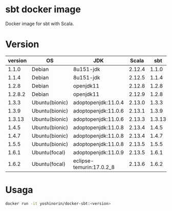 # sbt docker image

Docker image for sbt with Scala.

# Version

|version|OS|JDK|Scala|sbt|
|---|---|---|---|---|
|1.1.0|Debian|8u151-jdk|2.12.4|1.1.0|
|1.1.4|Debian|8u151-jdk|2.12.5|1.1.4|
|1.2.8|Debian|openjdk11|2.12.8|1.2.8|
|1.2.8.2|Debian|openjdk11|2.12.9|1.2.8|
|1.3.3|Ubuntu(bionic)|adoptopenjdk:11.0.4|2.13.0|1.3.3|
|1.3.9|Ubuntu(bionic)|adoptopenjdk:11.0.6|2.13.1|1.3.9|
|1.3.13|Ubuntu(bionic)|adoptopenjdk:11.0.6|2.13.3|1.3.13|
|1.4.5|Ubuntu(bionic)|adoptopenjdk:11.0.8|2.13.4|1.4.5|
|1.4.7|Ubuntu(bionic)|adoptopenjdk:11.0.8|2.13.4|1.4.7|
|1.5.5|Ubuntu(bionic)|adoptopenjdk:11.0.8|2.13.5|1.5.5|
|1.6.1|Ubuntu(focal)|adoptopenjdk:11.0.9|2.13.5|1.6.1|
|1.6.2|Ubuntu(focal)|eclipse-temurin:17.0.2_8|2.13.6|1.6.2|

# Usaga

```sh
docker run -it yoshinorin/docker-sbt:<version>
```